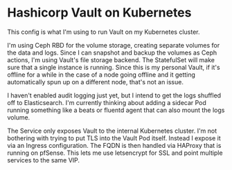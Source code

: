 # Hashicorp Vault on Kubernetes

This config is what I'm using to run Vault on my Kubernetes cluster.


I'm using Ceph RBD for the volume storage, creating separate volumes
for the data and logs. Since I can snapshot and backup the volumes as
Ceph actions, I'm using Vault's file storage backend. The StatefulSet
will make sure that a single instance is running. Since this is my
personal Vault, if it's offline for a while in the case of a node
going offline and it getting automatically spun up on a different
node, that's not an issue.


I haven't enabled audit logging just yet, but I intend to get the logs
shuffled off to Elasticsearch. I'm currently thinking about adding a
sidecar Pod running something like a beats or fluentd agent that can
also mount the logs volume.


The Service only exposes Vault to the internal Kubernetes cluster. I'm
not bothering with trying to put TLS into the Vault Pod itself. Instead
I expose it via an Ingress configuration. The FQDN is then handled via
HAProxy that is running on pfSense. This lets me use letsencrypt for
SSL and point multiple services to the same VIP.


